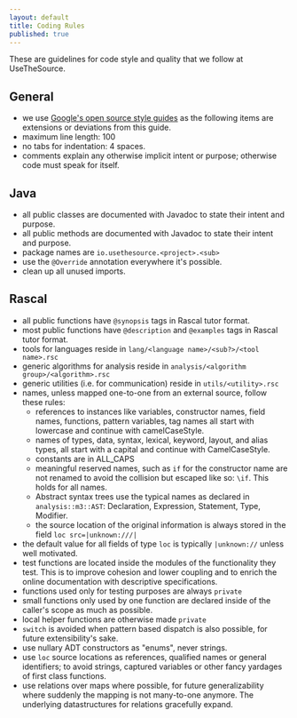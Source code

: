 ```yaml
---
layout: default
title: Coding Rules
published: true
---
```


These are guidelines for code style and quality that we follow at UseTheSource.

## General 

* we use [Google's open source style guides](https://github.com/google/styleguide) as the following items are extensions or deviations from this guide.
* maximum line length: 100 
* no tabs for indentation: 4 spaces.
* comments explain any otherwise implicit intent or purpose; otherwise code must speak for itself.

## Java

* all public classes are documented with Javadoc to state their intent and purpose.
* all public methods are documented with Javadoc to state their intent and purpose.
* package names are `io.usethesource.<project>.<sub>`
* use the `@Override` annotation everywhere it's possible.
* clean up all unused imports.

## Rascal

* all public functions have `@synopsis` tags in Rascal tutor format.
* most public functions have `@description` and `@examples` tags in Rascal tutor format.
* tools for languages reside in `lang/<language name>/<sub?>/<tool name>.rsc`
* generic algorithms for analysis reside in `analysis/<algorithm group>/<algorithm>.rsc`
* generic utilities (i.e. for communication) reside in `utils/<utility>.rsc`
* names, unless mapped one-to-one from an external source, follow these rules:
  * references to instances like variables, constructor names, field names, functions, pattern variables, tag names all start with lowercase and continue with camelCaseStyle.
  * names of types, data, syntax, lexical, keyword, layout, and alias types, all start with a capital and continue with CamelCaseStyle.
  * constants are in ALL_CAPS
  * meaningful reserved names, such as `if` for the constructor name are not renamed to avoid the collision but escaped like so: `\if`. This holds for all names.
  * Abstract syntax trees use the typical names as declared in `analysis::m3::AST`: Declaration, Expression, Statement, Type, Modifier.
  * the source location of the original information is always stored in the field `loc src=|unknown:///|`
* the default value for all fields of type `loc` is typically `|unknown://` unless well motivated.
* test functions are located inside the modules of the functionality they test. This is to improve cohesion and lower coupling and to enrich the online documentation with descriptive specifications.
* functions used only for testing purposes are always `private`
* small functions only used by one function are declared inside of the caller's scope as much as possible.
* local helper functions are otherwise made `private`
* `switch` is avoided when pattern based dispatch is also possible, for future extensibility's sake.
* use nullary ADT constructors as "enums", never strings.
* use `loc` source locations as references, qualified names or general identifiers; to avoid strings, captured variables or other fancy yardages of first class functions.
* use relations over maps where possible, for future generalizability where suddenly the mapping is not many-to-one anymore. The underlying datastructures for relations gracefully expand. 
    
    
